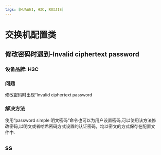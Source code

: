 ```yaml
---
tags: [HUAWEI, H3C, RUIJIE]
---
```




# 交换机配置类

## 修改密码时遇到-Invalid ciphertext password 
### 设备品牌: H3C

### 问题
修改密码时出现“Invalid ciphertext password

### 解决方法

使用“password simple 明文密码”命令也可以为用户设置密码,可以使用该方法修改密码,以明文或者哈希密码方式设置的认证密码，均以密文的方式保存在配置文件中.










## ss